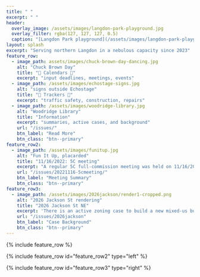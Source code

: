 ```yaml
---
title: " "
excerpt: " "
header:
  overlay_image: /assets/images/langdon-park-playground.jpg
  overlay_filter: rgba(127, 127, 127, 0.5)
  caption: "[Langdon Park playground](/assets/images/langdon-park-playground.jpg)"
layout: splash
excerpt: "Serving northern Langdon in a nebulous capacity since 2023"
feature_row:
  - image_path: assets/images/chuck-brown-day-dancing.jpg
    alt: "Chuck Brown Day"
    title: "🚧 Calendars 🚧"
    excerpt: "input deadlines, meetings, events"
  - image_path: /assets/images/echostage-signs.jpg
    alt: "signs outside Echostage"
    title: "🚧 Trackers 🚧"
    excerpt: "traffic safety, construction, repairs"
  - image_path: /assets/images/woodridge-library.jpg
    alt: "Woodridge Library"
    title: "Information"
    excerpt: "summaries, active cases, and background"
    url: "/issues/"
    btn_label: "Read More"
    btn_class: "btn--primary"
feature_row2:
  - image_path: /assets/images/funitup.jpg
    alt: "Fun It Up, placarded"
    title: "11/16/2022: 5C meeting"
    excerpt: "A regular 5C full-commission meeting was held on 11/16/2022; topics included several liquor license renewals and some updates on DDOT's light replacement project."
    url: "/issues/20221116-5cmeeting/"
    btn_label: "Meeting Summary"
    btn_class: "btn--primary"
feature_row3:
  - image_path: /assets/images/2026jackson/render1-cropped.png
    alt: "2026 Jackson St rendering"
    title: "2026 Jackson St NE"
    excerpt: 'There is an active zoning case to build a new mixed-us building on a vacant lot owned by New Macedonia Baptist Church.'
    url: "/issues/2026jackson"
    btn_label: "Case Background"
    btn_class: "btn--primary"
---
```


{% include feature_row %}

{% include feature_row id="feature_row2" type="left" %}

{% include feature_row id="feature_row3" type="right" %}